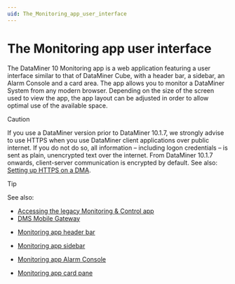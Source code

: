 ```yaml
---
uid: The_Monitoring_app_user_interface
---
```


# The Monitoring app user interface

The DataMiner 10 Monitoring app is a web application featuring a user interface similar to that of DataMiner Cube, with a header bar, a sidebar, an Alarm Console and a card area. The app allows you to monitor a DataMiner System from any modern browser. Depending on the size of the screen used to view the app, the app layout can be adjusted in order to allow optimal use of the available space.

> [!CAUTION]
> If you use a DataMiner version prior to DataMiner 10.1.7, we strongly advise to use HTTPS when you use DataMiner client applications over public internet. If you do not do so, all information – including logon credentials – is sent as plain, unencrypted text over the internet. From DataMiner 10.1.7 onwards, client-server communication is encrypted by default. See also: [Setting up HTTPS on a DMA](xref:General_DMA_configuration#setting-up-https-on-a-dma).

> [!TIP]
> See also:
> - [Accessing the legacy Monitoring & Control app](xref:Accessing_the_legacy_Monitoring_Control_app#accessing-the-legacy-monitoring--control-app)
> - [DMS Mobile Gateway](xref:MobileGateway#dms-mobile-gateway)

- [Monitoring app header bar](Monitoring_app_header_bar.md)

- [Monitoring app sidebar](Monitoring_app_sidebar.md)

- [Monitoring app Alarm Console](Monitoring_app_Alarm_Console.md)

- [Monitoring app card pane](Monitoring_app_card_pane.md)
